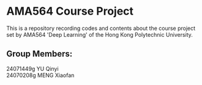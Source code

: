 # AMA564 Course Project
This is a repository recording codes and contents about the course project set by AMA564 'Deep Learning' of the Hong Kong Polytechnic University.
## Group Members:
24071449g  YU Qinyi  <br>
24070208g  MENG Xiaofan
